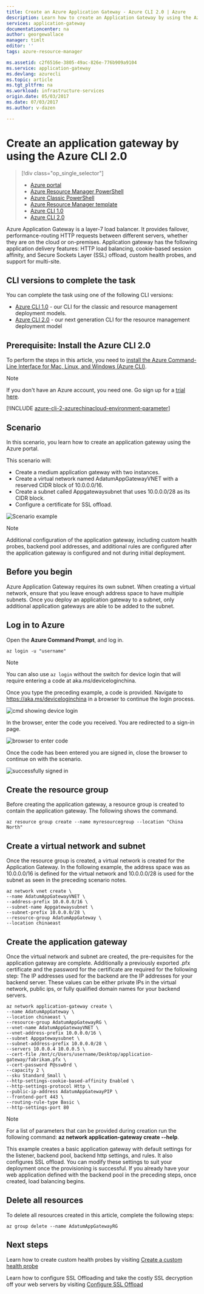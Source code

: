 ```yaml
---
title: Create an Azure Application Gateway - Azure CLI 2.0 | Azure
description: Learn how to create an Application Gateway by using the Azure CLI 2.0 in Resource Manager
services: application-gateway
documentationcenter: na
author: georgewallace
manager: timlt
editor: ''
tags: azure-resource-manager

ms.assetid: c2f6516e-3805-49ac-826e-776b909a9104
ms.service: application-gateway
ms.devlang: azurecli
ms.topic: article
ms.tgt_pltfrm: na
ms.workload: infrastructure-services
origin.date: 05/03/2017
ms.date: 07/03/2017
ms.author: v-dazen

---
```

# Create an application gateway by using the Azure CLI 2.0

> [!div class="op_single_selector"]
> * [Azure portal](application-gateway-create-gateway-portal.md)
> * [Azure Resource Manager PowerShell](application-gateway-create-gateway-arm.md)
> * [Azure Classic PowerShell](application-gateway-create-gateway.md)
> * [Azure Resource Manager template](application-gateway-create-gateway-arm-template.md)
> * [Azure CLI 1.0](application-gateway-create-gateway-cli.md)
> * [Azure CLI 2.0](application-gateway-create-gateway-cli.md)

Azure Application Gateway is a layer-7 load balancer. It provides failover, performance-routing HTTP requests between different servers, whether they are on the cloud or on-premises. Application gateway has the following application delivery features: HTTP load balancing, cookie-based session affinity, and Secure Sockets Layer (SSL) offload, custom health probes, and support for multi-site.

## CLI versions to complete the task

You can complete the task using one of the following CLI versions:

* [Azure CLI 1.0](application-gateway-create-gateway-cli-nodejs.md) - our CLI for the classic and resource management deployment models.
* [Azure CLI 2.0](application-gateway-create-gateway-cli.md) - our next generation CLI for the resource management deployment model

## Prerequisite: Install the Azure CLI 2.0

To perform the steps in this article, you need to [install the Azure Command-Line Interface for Mac, Linux, and Windows (Azure CLI)](https://docs.microsoft.com/cli/azure/install-az-cli2).

> [!NOTE]
> If you don't have an Azure account, you need one. Go sign up for a [trial here](../active-directory/sign-up-organization.md).

[!INCLUDE [azure-cli-2-azurechinacloud-environment-parameter](../../includes/azure-cli-2-azurechinacloud-environment-parameter.md)]

## Scenario

In this scenario, you learn how to create an application gateway using the Azure portal.

This scenario will:

* Create a medium application gateway with two instances.
* Create a virtual network named AdatumAppGatewayVNET with a reserved CIDR block of 10.0.0.0/16.
* Create a subnet called Appgatewaysubnet that uses 10.0.0.0/28 as its CIDR block.
* Configure a certificate for SSL offload.

![Scenario example][scenario]

> [!NOTE]
> Additional configuration of the application gateway, including custom health probes, backend pool addresses, and additional rules are configured after the application gateway is configured and not during initial deployment.

## Before you begin

Azure Application Gateway requires its own subnet. When creating a virtual network, ensure that you leave enough address space to have multiple subnets. Once you deploy an application gateway to a subnet,
only additional application gateways are able to be added to the subnet.

## Log in to Azure

Open the **Azure Command Prompt**, and log in. 

```azurecli
az login -u "username"
```

> [!NOTE]
> You can also use `az login` without the switch for device login that will require entering a code at aka.ms/deviceloginchina.

Once you type the preceding example, a code is provided. Navigate to https://aka.ms/deviceloginchina in a browser to continue the login process.

![cmd showing device login][1]

In the browser, enter the code you received. You are redirected to a sign-in page.

![browser to enter code][2]

Once the code has been entered you are signed in, close the browser to continue on with the scenario.

![successfully signed in][3]

## Create the resource group

Before creating the application gateway, a resource group is created to contain the application gateway. The following shows the command.

```azurecli
az resource group create --name myresourcegroup --location "China North"
```

## Create a virtual network and subnet

Once the resource group is created, a virtual network is created for the Application Gateway.  In the following example, the address space was as 10.0.0.0/16 is defined for the virtual network and 10.0.0.0/28 is used for the subnet as seen in the preceding scenario notes.

```azurecli
az network vnet create \
--name AdatumAppGatewayVNET \
--address-prefix 10.0.0.0/16 \
--subnet-name Appgatewaysubnet \
--subnet-prefix 10.0.0.0/28 \
--resource-group AdatumAppGateway \
--location chinaeast
```

## Create the application gateway

Once the virtual network and subnet are created, the pre-requisites for the application gateway are complete. Additionally a previously exported .pfx certificate and the password for the certificate are required for the following step:
The IP addresses used for the backend are the IP addresses for your backend server. These values can be either private IPs in the virtual network, public ips, or fully qualified domain names for your backend servers.

```azurecli
az network application-gateway create \
--name AdatumAppGateway \
--location chinaeast \
--resource-group AdatumAppGatewayRG \
--vnet-name AdatumAppGatewayVNET \
--vnet-address-prefix 10.0.0.0/16 \
--subnet Appgatewaysubnet \
--subnet-address-prefix 10.0.0.0/28 \
--servers 10.0.0.4 10.0.0.5 \
--cert-file /mnt/c/Users/username/Desktop/application-gateway/fabrikam.pfx \
--cert-password P@ssw0rd \
--capacity 2 \
--sku Standard_Small \
--http-settings-cookie-based-affinity Enabled \
--http-settings-protocol Http \
--public-ip-address AdatumAppGatewayPIP \
--frontend-port 443 \
--routing-rule-type Basic \
--http-settings-port 80

```

> [!NOTE]
> For a list of parameters that can be provided during creation run the following command: **az network application-gateway create --help**.

This example creates a basic application gateway with default settings for the listener, backend pool, backend http settings, and rules. It also configures SSL offload. You can modify these settings to suit your deployment once the provisioning is successful.
If you already have your web application defined with the backend pool in the preceding steps, once created, load balancing begins.

## Delete all resources

To delete all resources created in this article, complete the following steps:

```azurecli
az group delete --name AdatumAppGatewayRG
```

## Next steps

Learn how to create custom health probes by visiting [Create a custom health probe](application-gateway-create-probe-portal.md)

Learn how to configure SSL Offloading and take the costly SSL decryption off your web servers by visiting [Configure SSL Offload](application-gateway-ssl-arm.md)

<!--Image references-->

[scenario]: ./media/application-gateway-create-gateway-cli/scenario.png
[1]: ./media/application-gateway-create-gateway-cli/figure1.png
[2]: ./media/application-gateway-create-gateway-cli/figure2.png
[3]: ./media/application-gateway-create-gateway-cli/figure3.png
